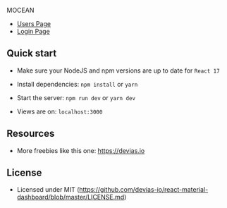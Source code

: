 MOCEAN

- [Users Page](https://material-kit-react.devias.io/customers)
- [Login Page](https://material-kit-react.devias.io/login)


## Quick start

- Make sure your NodeJS and npm versions are up to date for `React 17`

- Install dependencies: `npm install` or `yarn`

- Start the server: `npm run dev` or `yarn dev`

- Views are on: `localhost:3000`

## Resources

- More freebies like this one: <https://devias.io>


## License

- Licensed under MIT (https://github.com/devias-io/react-material-dashboard/blob/master/LICENSE.md)
